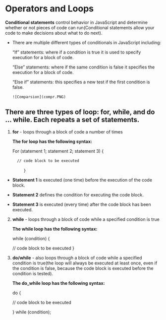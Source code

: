# Operators and Loops

**Conditional statements** control behavior in JavaScript and determine whether or not pieces of code can run(Conditional statements allow your code to make decisions about what to do next).

+ There are multiple different types of conditionals in JavaScript including:

  “If” statements: where if a condition is true it is used to specify execution for a block of code.

  “Else” statements: where if the same condition is false it specifies the execution for a block of code.

  “Else if” statements: this specifies a new test if the first condition is false.


      ![Comparsion](compr.PNG)   



     

















## There are three types of loop: for, while, and  do ... while. Each repeats a set of statements.
1. **for** - loops through a block of code a number of times

    **The for loop has the following syntax:**

      For (statement 1; statement 2; statement 3) {

         // code block to be executed

            }

+ **Statement 1** is executed (one time) before the execution of the code block.

+ **Statement 2** defines the condition for executing the code block.

+ **Statement 3** is executed (every time) after the code block has been executed.
 
 
2. **while** - loops through a block of code while a specified condition is true
      
    **The while loop has the following syntax:**

     while (condition) {

    // code block to be executed
          }



3. **do/while** - also loops through a block of code while a specified condition is true(the loop will always be executed at least once, even if the condition is false, because the code block is executed before the condition is tested).

    **The do_while loop has the following syntax:**

      do {

    // code block to be executed
    
    }
    while (condition);